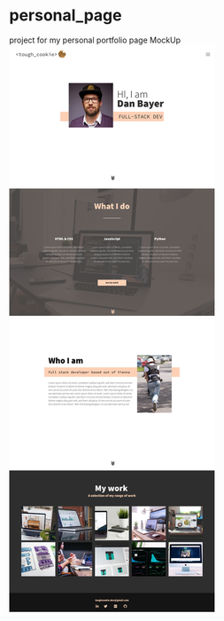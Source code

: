 # personal_page
project for my personal portfolio page
MockUp
<img src="./XD/toughcookie-Desktop.png">